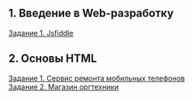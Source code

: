 ## 1. Введение в Web-разработку
[Задание 1. Jsfiddle](https://github.com/AdukarIT/SadovskayaAV/tree/master/jsfiddle)  
## 2. Основы HTML
[Задание 1. Сервис ремонта мобильных телефонов](https://github.com/AdukarIT/SadovskayaAV/tree/master/HTML-bases/repair%20service)  
[Задание 2. Магазин оргтехники](https://github.com/AdukarIT/SadovskayaAV/tree/master/HTML-bases/office%20equipment)


